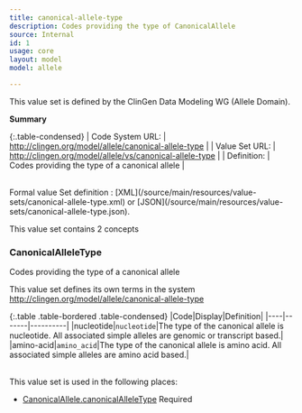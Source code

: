 ```yaml
---
title: canonical-allele-type
description: Codes providing the type of CanonicalAllele
source: Internal
id: 1
usage: core
layout: model
model: allele

---
```


This value set is defined by the ClinGen Data Modeling WG (Allele Domain).

__Summary__

{:.table-condensed}
| Code System URL:  | http://clingen.org/model/allele/canonical-allele-type |
| Value Set URL:  | http://clingen.org/model/allele/vs/canonical-allele-type |
| Definition: | Codes providing the type of a canonical allele |

<br/>
Formal value Set definition : [XML](/source/main/resources/value-sets/canonical-allele-type.xml) or [JSON](/source/main/resources/value-sets/canonical-allele-type.json).

This value set contains 2 concepts

### CanonicalAlleleType
Codes providing the type of a canonical allele

This value set defines its own terms in the system http://clingen.org/model/allele/canonical-allele-type

{:.table .table-bordered .table-condensed}
|Code|Display|Definition|
|----|-------|----------|
|nucleotide|`nucleotide`|The type of the canonical allele is nucleotide. All associated simple alleles are genomic or transcript based.|
|amino-acid|`amino_acid`|The type of the canonical allele is amino acid. All associated simple alleles are amino acid based.|


<br/>
This value set is used in the following places:

* [CanonicalAllele.canonicalAlleleType](/allele/resource/canonical_allele/index.html) Required
